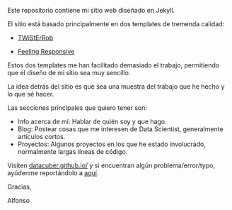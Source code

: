 Este repositorio contiene mi sitio web diseñado en Jekyll.

El sitio está basado principalmente en dos templates de tremenda calidad:

* [TWiStErRob](https://github.com/TWiStErRob/twisterrob.github.io)

* [Feeling Responsive](https://github.com/Phlow/feeling-responsive)

Estos dos templates me han facilitado demasiado el trabajo, permitiendo que el diseño de mi sitio sea muy sencillo.

La idea detrás del sitio es que sea una muestra del trabajo que he hecho y lo que sé hacer. 

Las secciones principales que quiero tener son:

* Info acerca de mí: Hablar de quién soy y que hago.
* Blog: Postear cosas que me interesen de Data Scientist, generalmente artículos cortos.
* Proyectos: Algunos proyectos en los que he estado involucrado, normalmente largas líneas de código.

Visiten [datacuber.github.io/](https://datacuber.github.io/) y si encuentran algún problema/error/typo, ayúdenme reportándolo a [aquí](https://github.com/datacubeR/datacubeR.github.io/issues).

Gracias,

Alfonso
